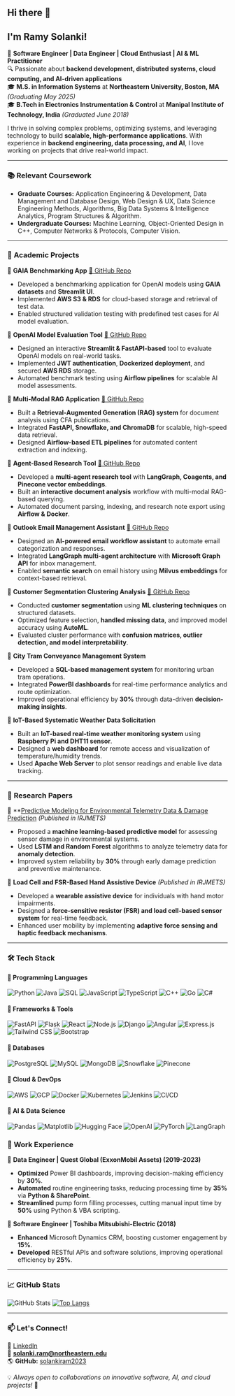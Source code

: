 ## Hi there 👋  
## I'm Ramy Solanki!

🚀 **Software Engineer | Data Engineer | Cloud Enthusiast | AI & ML Practitioner**  
🔍 Passionate about **backend development, distributed systems, cloud computing, and AI-driven applications**  
🎓 **M.S. in Information Systems** at **Northeastern University, Boston, MA** *(Graduating May 2025)*  
🎓 **B.Tech in Electronics Instrumentation & Control** at **Manipal Institute of Technology, India** *(Graduated June 2018)*  

I thrive in solving complex problems, optimizing systems, and leveraging technology to build **scalable, high-performance applications**. With experience in **backend engineering, data processing, and AI**, I love working on projects that drive real-world impact.

---

### 📚 **Relevant Coursework**
- **Graduate Courses:** Application Engineering & Development, Data Management and Database Design, Web Design & UX, Data Science Engineering Methods, Algorithms, Big Data Systems & Intelligence Analytics, Program Structures & Algorithm.  
- **Undergraduate Courses:** Machine Learning, Object-Oriented Design in C++, Computer Networks & Protocols, Computer Vision.

---

### 🔬 **Academic Projects**  

🔹 **GAIA Benchmarking App** [🔗 GitHub Repo](https://github.com/Big-Data-IA-Team-7/gaia-openai-validation)  
- Developed a benchmarking application for OpenAI models using **GAIA datasets** and **Streamlit UI**.  
- Implemented **AWS S3 & RDS** for cloud-based storage and retrieval of test data.  
- Enabled structured validation testing with predefined test cases for AI model evaluation.  

🔹 **OpenAI Model Evaluation Tool** [🔗 GitHub Repo](https://github.com/BigDataIA-Fall2024-TeamB6/Assignment2)  
- Designed an interactive **Streamlit & FastAPI-based** tool to evaluate OpenAI models on real-world tasks.  
- Implemented **JWT authentication**, **Dockerized deployment**, and secured **AWS RDS** storage.  
- Automated benchmark testing using **Airflow pipelines** for scalable AI model assessments.  

🔹 **Multi-Modal RAG Application** [🔗 GitHub Repo](https://github.com/BigDataIA-Fall2024-TeamB6/Assignment3)  
- Built a **Retrieval-Augmented Generation (RAG) system** for document analysis using CFA publications.  
- Integrated **FastAPI, Snowflake, and ChromaDB** for scalable, high-speed data retrieval.  
- Designed **Airflow-based ETL pipelines** for automated content extraction and indexing.  

🔹 **Agent-Based Research Tool** [🔗 GitHub Repo](https://github.com/BigDataIA-Fall2024-TeamB6/Assignment4)  
- Developed a **multi-agent research tool** with **LangGraph, Coagents, and Pinecone vector embeddings**.  
- Built an **interactive document analysis** workflow with multi-modal RAG-based querying.  
- Automated document parsing, indexing, and research note export using **Airflow & Docker**.  

🔹 **Outlook Email Management Assistant** [🔗 GitHub Repo](https://github.com/BigDataIA-Fall2024-TeamB6/Assignment3)  
- Designed an **AI-powered email workflow assistant** to automate email categorization and responses.  
- Integrated **LangGraph multi-agent architecture** with **Microsoft Graph API** for inbox management.  
- Enabled **semantic search** on email history using **Milvus embeddings** for context-based retrieval.  

🔹 **Customer Segmentation Clustering Analysis** [🔗 GitHub Repo](https://github.com/solankiram2023/Data-Science-Engineering-Methods/blob/main/Data_Cleaning%2C_Feature_Selection%2C_Modeling_and_Interpretability_Assignment4_DSEM.ipynb)  
- Conducted **customer segmentation** using **ML clustering techniques** on structured datasets.  
- Optimized feature selection, **handled missing data**, and improved model accuracy using **AutoML**.  
- Evaluated cluster performance with **confusion matrices, outlier detection, and model interpretability**.  

🔹 **City Tram Conveyance Management System**  
- Developed a **SQL-based management system** for monitoring urban tram operations.  
- Integrated **PowerBI dashboards** for real-time performance analytics and route optimization.  
- Improved operational efficiency by **30%** through data-driven **decision-making insights**.  

🔹 **IoT-Based Systematic Weather Data Solicitation**  
- Built an **IoT-based real-time weather monitoring system** using **Raspberry Pi and DHT11 sensor**.  
- Designed a **web dashboard** for remote access and visualization of temperature/humidity trends.  
- Used **Apache Web Server** to plot sensor readings and enable live data tracking.  

---

### 📄 **Research Papers**  

📌 **[Predictive Modeling for Environmental Telemetry Data & Damage Prediction](https://www.irjmets.com/uploadedfiles/paper/issue_11_november_2022/31545/final/fin_irjmets1669224449.pdf) *(Published in IRJMETS)*  
- Proposed a **machine learning-based predictive model** for assessing sensor damage in environmental systems.  
- Used **LSTM and Random Forest** algorithms to analyze telemetry data for **anomaly detection**.  
- Improved system reliability by **30%** through early damage prediction and preventive maintenance.  

📌 **Load Cell and FSR-Based Hand Assistive Device** *(Published in IRJMETS)*  
- Developed a **wearable assistive device** for individuals with hand motor impairments.  
- Designed a **force-sensitive resistor (FSR) and load cell-based sensor system** for real-time feedback.  
- Enhanced user mobility by implementing **adaptive force sensing and haptic feedback mechanisms**.  

---

### 🛠 **Tech Stack**

#### 🔹 **Programming Languages**
![Python](https://img.shields.io/badge/Python-3776AB?style=for-the-badge&logo=python&logoColor=white)
![Java](https://img.shields.io/badge/Java-007396?style=for-the-badge&logo=openjdk&logoColor=white)
![SQL](https://img.shields.io/badge/SQL-4479A1?style=for-the-badge&logo=postgresql&logoColor=white)
![JavaScript](https://img.shields.io/badge/JavaScript-F7DF1E?style=for-the-badge&logo=javascript&logoColor=black)
![TypeScript](https://img.shields.io/badge/TypeScript-3178C6?style=for-the-badge&logo=typescript&logoColor=white)
![C++](https://img.shields.io/badge/C++-00599C?style=for-the-badge&logo=c%2B%2B&logoColor=white)
![Go](https://img.shields.io/badge/Go-00ADD8?style=for-the-badge&logo=go&logoColor=white)
![C#](https://img.shields.io/badge/C%23-239120?style=for-the-badge&logo=c-sharp&logoColor=white)

#### 🔹 **Frameworks & Tools**
![FastAPI](https://img.shields.io/badge/FastAPI-009688?style=for-the-badge&logo=fastapi&logoColor=white)
![Flask](https://img.shields.io/badge/Flask-000000?style=for-the-badge&logo=flask&logoColor=white)
![React](https://img.shields.io/badge/React-61DAFB?style=for-the-badge&logo=react&logoColor=black)
![Node.js](https://img.shields.io/badge/Node.js-339933?style=for-the-badge&logo=node.js&logoColor=white)
![Django](https://img.shields.io/badge/Django-092E20?style=for-the-badge&logo=django&logoColor=white)
![Angular](https://img.shields.io/badge/Angular-DD0031?style=for-the-badge&logo=angular&logoColor=white)
![Express.js](https://img.shields.io/badge/Express.js-000000?style=for-the-badge&logo=express&logoColor=white)
![Tailwind CSS](https://img.shields.io/badge/Tailwind_CSS-38B2AC?style=for-the-badge&logo=tailwind-css&logoColor=white)
![Bootstrap](https://img.shields.io/badge/Bootstrap-563D7C?style=for-the-badge&logo=bootstrap&logoColor=white)

#### 🔹 **Databases**
![PostgreSQL](https://img.shields.io/badge/PostgreSQL-336791?style=for-the-badge&logo=postgresql&logoColor=white)
![MySQL](https://img.shields.io/badge/MySQL-4479A1?style=for-the-badge&logo=mysql&logoColor=white)
![MongoDB](https://img.shields.io/badge/MongoDB-47A248?style=for-the-badge&logo=mongodb&logoColor=white)
![Snowflake](https://img.shields.io/badge/Snowflake-56CCF2?style=for-the-badge&logo=snowflake&logoColor=white)
![Pinecone](https://img.shields.io/badge/Pinecone-129991?style=for-the-badge&logo=pinecone&logoColor=white)

#### 🔹 **Cloud & DevOps**
![AWS](https://img.shields.io/badge/AWS-232F3E?style=for-the-badge&logo=amazon-aws&logoColor=white)
![GCP](https://img.shields.io/badge/GCP-4285F4?style=for-the-badge&logo=google-cloud&logoColor=white)
![Docker](https://img.shields.io/badge/Docker-2496ED?style=for-the-badge&logo=docker&logoColor=white)
![Kubernetes](https://img.shields.io/badge/Kubernetes-326CE5?style=for-the-badge&logo=kubernetes&logoColor=white)
![Jenkins](https://img.shields.io/badge/Jenkins-D24939?style=for-the-badge&logo=jenkins&logoColor=white)
![CI/CD](https://img.shields.io/badge/CI%2FCD-0052CC?style=for-the-badge&logo=github-actions&logoColor=white)

#### 🔹 **AI & Data Science**
![Pandas](https://img.shields.io/badge/Pandas-150458?style=for-the-badge&logo=pandas&logoColor=white)
![Matplotlib](https://img.shields.io/badge/Matplotlib-FF9632?style=for-the-badge&logo=python&logoColor=white)
![Hugging Face](https://img.shields.io/badge/Hugging%20Face-FFCC4D?style=for-the-badge&logo=huggingface&logoColor=black)
![OpenAI](https://img.shields.io/badge/OpenAI-412991?style=for-the-badge&logo=openai&logoColor=white)
![PyTorch](https://img.shields.io/badge/PyTorch-EE4C2C?style=for-the-badge&logo=pytorch&logoColor=white)
![LangGraph](https://img.shields.io/badge/LangGraph-007ACC?style=for-the-badge&logo=apacheairflow&logoColor=white)

### 💼 **Work Experience**
🔹 **Data Engineer | Quest Global (ExxonMobil Assets) (2019-2023)**
- **Optimized** Power BI dashboards, improving decision-making efficiency by **30%**.
- **Automated** routine engineering tasks, reducing processing time by **35%** via **Python & SharePoint**.
- **Streamlined** pump form filling processes, cutting manual input time by **50%** using Python & VBA scripting.

🔹 **Software Engineer | Toshiba Mitsubishi-Electric (2018)**
- **Enhanced** Microsoft Dynamics CRM, boosting customer engagement by **15%**.
- **Developed** RESTful APIs and software solutions, improving operational efficiency by **25%**.

---

### 📈 **GitHub Stats**
![GitHub Stats](https://github-readme-stats.vercel.app/api?username=solankiram2023&show_icons=true&theme=tokyonight)
[![Top Langs](https://github-readme-stats.vercel.app/api/top-langs/?username=solankiram2023&layout=compact)](https://github.com/anuraghazra/github-readme-stats)

---

### 📫 **Let's Connect!**
🔗 [LinkedIn](https://www.linkedin.com/in/ramysolanki/)  
📧 **solanki.ram@northeastern.edu**  
🌎 **GitHub:** [solankiram2023](https://github.com/solankiram2023)  

💡 *Always open to collaborations on innovative software, AI, and cloud projects!* 🚀

<!--
**solankiram2023/solankiram2023** is a ✨ _special_ ✨ repository because its `README.md` (this file) appears on your GitHub profile.

Here are some ideas to get you started:

- 🔭 I’m currently working on ...
- 🌱 I’m currently learning ...
- 👯 I’m looking to collaborate on ...
- 🤔 I’m looking for help with ...
- 💬 Ask me about ...
- 📫 How to reach me: ...
- 😄 Pronouns: ...
- ⚡ Fun fact: ...
-->
